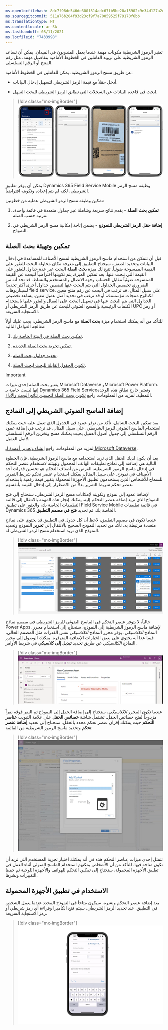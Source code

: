 ```yaml
---
ms.openlocfilehash: 8dc7f98de546de300f314adc67fb5be20a15902c9e34d127a2e442b21fadc27b
ms.sourcegitcommit: 511a76b204f93d23cf9f7a70059525f79170f6bb
ms.translationtype: HT
ms.contentlocale: ar-SA
ms.lasthandoff: 08/11/2021
ms.locfileid: "7433998"
---
```

تعتبر الرموز الشريطية مكونات مهمة عندما يعمل المندوبون في الميدان. يمكن أن تساعد الرموز الشريطية على تزويد العاملين في الخطوط الأمامية بتفاصيل مهمة، مثل رقم المنتج أو الرقم التسلسلي.

عن طريق مسح الرموز الشريطية، يمكن للعاملين في الخطوط الأمامية:

- أدخل حقلاً مع قيمة الرمز الشريطي لتسهيل إدخال البيانات.

- ابحث في قاعدة البيانات عن السجلات التي تطابق الرمز الشريطي للبحث السهل.

> [!div class="mx-imgBorder"]
> [![لقطة شاشة للجوال لقائمة الحجوزات والبحث ومسح الرمز الشريطي وصفحات نتائج البحث.](../media/4-01-search.png)](../media/4-01-search.png#lightbox)

يمكن أن يوفر تطبيق Dynamics 365 Field Service ‏Mobile وظيفة مسح الرمز الشريطي، لكنه لم يتم إعداده وتكوينه افتراضياً.

تمكين وظيفة مسح الرمز الشريطي عملية من خطوتين:

1. **تمكين بحث الصلة** - يقدم نتائج سريعة وشاملة عبر جداول متعددة في قائمة واحدة، مرتبة حسب الصلة.

1. **إضافة حقل الرمز الشريطي للنموذج** - يضمن إتاحة إمكانية مسح الرمز الشريطي في النموذج.

## <a name="enable-and-configure-relevance-search"></a>تمكين وتهيئة بحث الصلة

قبل أن تتمكن من استخدام ماسح الرموز الشريطية لمسح الأصناف للمساعدة في إدخال البيانات وتحديد الصنف، سيحتاج التطبيق إلى معرفة مكان محاولة البحث للعثور على القيمة الممسوحة ضوئياً. تتيح لك ميزة **بحث الصلة** البحث عبر عدة جداول للعثور على القيمة التي تبحث عنها. بعد تمكين الميزة، يتم تكوينها افتراضياً للبحث عن القيمة الممسوحة ضوئياً مقابل الحساب وجهة الاتصال والمستخدم والنشاط. قد تجد أنه من الضروري تخصيص الجداول التي يتم البحث عنها لتضمين جداول أخرى أكثر تحديداً لسيناريوهات field service. على سبيل المثال، قد ترغب في البحث عن رقم منتج معين لكتالوج منتجات مؤسستك، أو قد ترغب في تحديد أصل عميل معين. يساعد تخصيص الجداول التي يتم البحث عنها في تسهيل البحث على العمال والعثور عليها باستخدام الكلمات الرئيسية والمسح الضوئي للبحث عن طريق الرمز الشريطي أو UPC أو رمز الاستجابة السريعة.

للتأكد من أنه يمكنك استخدام ميزة **بحث الصلة** مع ماسح الرمز الشريطي، يجب عليك أولاً معالجة العوامل التالية:

1. [تمكين بحث الصلة في البيئة الخاصة بك](/power-platform/admin/configure-relevance-search-organization/?azure-portal=true#enable-relevance-search).

1. [تمكين تجربة بحث الصلة الجديدة](/power-platform/admin/configure-relevance-search-organization/?azure-portal=true#enable-the-new-relevance-search-experience).

1. [تحديد جداول بحث الصلة](/power-platform/admin/configure-relevance-search-organization/?azure-portal=true#select-entities-for-relevance-search).

1. [تكوين الحقول القابلة للبحث لبحث الصلة](/power-platform/admin/configure-relevance-search-organization/?azure-portal=true#configure-searchable-fields-for-relevance-search).

> [!IMPORTANT]
> يعتبر بحث الصلة إحدى ميزات Microsoft Dataverse وMicrosoft Power Platform. إنها ليست خاصة بـ Dynamics 365 Field Serviceوتعتبر خارج نطاق هذه الوحدة النمطية. لمزيد من المعلومات، راجع [تكوين بحث الصلة لتحسين نتائج البحث والأداء](/power-platform/admin/configure-relevance-search-organization/?azure-portal=true).

## <a name="add-the-barcode-scanner-to-forms"></a>إضافة الماسح الضوئي الشريطي إلى النماذج

بعد تمكين البحث الشامل، تأكد من توفر عمود في الجدول الذي تعمل عليه حيث يمكنك استخدام الماسح الضوئي للرمز الشريطي.
على سبيل المثال، قد ترغب في إضافة عمود الرقم التسلسلي إلى جدول أصول العميل بحيث يمكنك مسح وتخزين الرقم التسلسلي لأصل العميل.

لمزيد من المعلومات، راجع [إنشاء وتحرير أعمدة لـ Microsoft Dataverse](/powerapps/maker/data-platform/create-edit-field-portal/?azure-portal=true).

بعد أن يكون لديك الحقل الذي تريد استخدامه مع ماسح الرموز الشريطية، فإن الخطوة التالية هي إضافته إلى نماذج تطبيقات الهاتف المحمول وتهيئته لاستخدام عنصر التحكم في إدخال ماسح الرموز الشريطية. الغرض من أصناف التحكم هو تحسين قدرات أحد الأصناف في نموذج. على سبيل المثال، يمكنك استخدام عنصر تحكم شريط التمرير للسماح للأشخاص الذين يستخدمون تطبيق الأجهزة المحمولة بتغيير قيمة رقمية باستخدام عنصر تحكم شريط التمرير بدلاً من الاضطرار إلى إدخال القيمة بأنفسهم.

لإضافة عمود إلى نموذج وتكوينه لإمكانات مسح الرمز الشريطي، ستحتاج إلى فتح النموذج الذي تريد إضافة عنصر التحكم إليه. يمكنك إنجاز هذه المهمة بالانتقال إلى قائمة التطبيقات الخاصة بك، والعثور على تطبيق Field Service Mobile في قائمة تطبيقات Dynamics 365 الخاصة بك، ثم تحديد **فتح في مصمم التطبيق**.

عندما تكون في مصمم التطبيق، لاحظ أن كل جدول في التطبيق قد يحتوي على نماذج متعددة مرتبطة به. تأكد من تحديد النموذج الصحيح بالانتقال إلى **تحرير** النموذج وتحديد النموذج الذي تريد استخدام مسح الرمز الشريطي له.

> [!div class="mx-imgBorder"]
> [![لقطة شاشة لصفحة مصمم التطبيق في Power Apps، تعرض تحرير تطبيق Field Service Mobile.](../media/4-02-designer.png)](../media/4-02-designer.png#lightbox)

حالياً، لا يتوفر عنصر التحكم في الماسح الضوئي للرمز الشريطي في مصمم نماذج Power Apps. لإضافة ماسح الرموز الشريطية إلى النموذج، ستحتاج إلى استخدام محرر النماذج *الكلاسيكي*. يوفر محرر النماذج *الكلاسيكي* نفس القدرات مثل المصمم الحالي، فيما عدا أنه يحتوي علي بعض الخيارات الإضافية المتوفرة. يمكنك الوصول إلى محرر النماذج *الكلاسيكي* عن طريق تحديد **تبديل إلى كلاسيكي** في شريط الأوامر.

> [!div class="mx-imgBorder"]
> [![لقطة شاشة لنموذج أصول العميل في Microsoft Power Apps.](../media/4-03-asset.png)](../media/4-03-asset.png#lightbox)

عندما تكون المحرر *الكلاسيكي*، ستحتاج إلى إضافة الحقل إلى النموذج ثم النقر فوقه نقراً مزدوجاً لفتح خصائص الحقل. تشتمل شاشة **خصائص الحقل** على علامة التبويب **عناصر التحكم** حيث يمكنك إقران عنصر تحكم محدد بالحقل. ستحتاج إلى تحديد **إضافة عنصر تحكم** وتحديد ماسح الرموز الشريطية من القائمة.

> [!div class="mx-imgBorder"]
> [![لقطة شاشة لمربع حوار إضافة عنصر تحكم في Power Apps.](../media/4-04-add.png)](../media/4-04-add.png#lightbox)

تتمثل إحدى ميزات عناصر التحكم هذه في أنه يمكنك اختيار تجربة المستخدم التي تريد أن تكون متاحة فيها. للتأكد من أن الأشخاص يمكنهم استخدام الماسح الضوئي أثناء العمل في تطبيق الأجهزة المحمولة، ستحتاج إلى تمكين التحكم للهواتف والأجهزة اللوحية ثم حفظ التغييرات ونشرها.

## <a name="use-in-the-mobile-application"></a>الاستخدام في تطبيق الأجهزة المحمولة

بعد إضافة عنصر التحكم ونشره، سيكون متاحاً في النموذج المحدد عندما يعمل الشخص في التطبيق. عند تحديد الرمز الشريطي، سيتم فتح الكاميرا وقراءة أي رمز شريطي أو رمز الاستجابة السريعة.

> [!div class="mx-imgBorder"]
> [![لقطة شاشة للجوال للنموذج مع إضافة الرمز الشريطي.](../media/4-05-barcode.png)](../media/4-05-barcode.png#lightbox)
